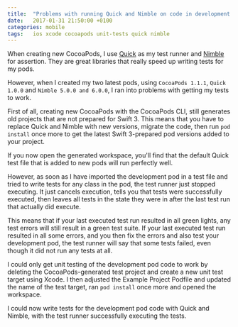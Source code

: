 ```yaml
---
title:  "Problems with running Quick and Nimble on code in development CocoaPod"
date:   2017-01-31 21:50:00 +0100
categories: mobile
tags:	ios xcode cocoapods unit-tests quick nimble
---
```



When creating new CocoaPods, I use [Quick](https://github.com/Quick/Quick) as my
test runner and [Nimble](https://github.com/Quick/Nimble) for assertion. They are
great libraries that really speed up writing tests for my pods.

However, when I created my two latest pods, using `CocoaPods 1.1.1`, `Quick 1.0.0`
and `Nimble 5.0.0 and 6.0.0`, I ran into problems with getting my tests to work.

First of all, creating new CocoaPods with the CocoaPods CLI, still generates old
projects that are not prepared for Swift 3. This means that you have to replace
Quick and Nimble with new versions, migrate the code, then run `pod install` once
more to get the latest Swift 3-prepared pod versions added to your project.

If you now open the generated workspace, you'll find that the default Quick test
file that is added to new pods will run perfectly well.

However, as soon as I have imported the development pod in a test file and tried
to write tests for any class in the pod, the test runner just stopped executing.
It just cancels execution, tells you that tests were successfully executed, then
leaves all tests in the state they were in after the last test run that actually
did execute.

This means that if your last executed test run resulted in all green lights, any
test errors will still result in a green test suite. If your last executed test
run resulted in all some errors, and you then fix the errors and also test your
development pod, the test runner will say that some tests failed, even though it
did not run any tests at all.

I could only get unit testing of the development pod code to work by deleting the
CocoaPods-generated test project and create a new unit test target using Xcode. I
then adjusted the Example Project Podfile and updated the name of the test target,
ran `pod install` once more and opened the workspace. 

I could now write tests for the development pod code with Quick and Nimble, with
the test runner successfully executing the tests.
